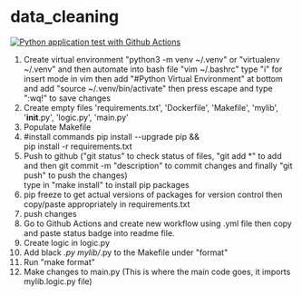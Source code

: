 # data_cleaning
[![Python application test with Github Actions](https://github.com/dfenmarshgo/data_cleaning/actions/workflows/devops.yml/badge.svg)](https://github.com/dfenmarshgo/data_cleaning/actions/workflows/devops.yml)




1. Create virtual environment "python3 -m venv ~/.venv" or "virtualenv ~/.venv" and then automate into bash file "vim ~/.bashrc" type "i" for insert mode in vim then add "#Python Virtual Environment" at bottom and add "source ~/.venv/bin/activate" then press escape and type ":wq!" to save changes
2. Create empty files 'requirements.txt', 'Dockerfile', 'Makefile', 'mylib', '__init__.py', 'logic.py', 'main.py'
3. Populate Makefile 
4. 	#install commands
		pip install --upgrade pip &&\
		pip install -r requirements.txt
5. Push to github ("git status" to check status of files, "git add *" to add and then git commit -m "description"  to commit changes and finally "git push" to push the changes)        
type in "make install" to install pip packages 
6. pip freeze to get actual versions of packages for version control then copy/paste appropriately in requirements.txt
7. push changes
8. Go to Github Actions and create new workflow using .yml file then copy and paste status badge into readme file.
9. Create logic in logic.py
10. Add black *.py mylib/*.py to the Makefile under "format"
11. Run "make format"
12. Make changes to main.py (This is where the main code goes, it imports mylib.logic.py file)
